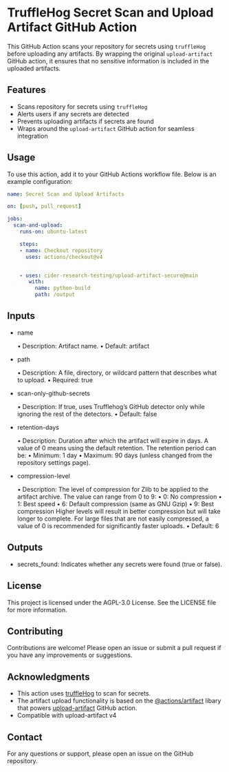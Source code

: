 # TruffleHog Secret Scan and Upload Artifact GitHub Action

This GitHub Action scans your repository for secrets using `truffleHog` before uploading any artifacts. By wrapping the original `upload-artifact` GitHub action, it ensures that no sensitive information is included in the uploaded artifacts.

## Features

- Scans repository for secrets using `truffleHog`
- Alerts users if any secrets are detected
- Prevents uploading artifacts if secrets are found
- Wraps around the `upload-artifact` GitHub action for seamless integration

## Usage

To use this action, add it to your GitHub Actions workflow file. Below is an example configuration:

```yaml
name: Secret Scan and Upload Artifacts

on: [push, pull_request]

jobs:
  scan-and-upload:
    runs-on: ubuntu-latest

    steps:
    - name: Checkout repository
      uses: actions/checkout@v4


    - uses: cider-research-testing/upload-artifact-secure@main
       with:
         name: python-build
     	 path: /output

```
## Inputs

- name

	•	Description: Artifact name.
	•	Default: artifact

- path

	•	Description: A file, directory, or wildcard pattern that describes what to upload.
	•	Required: true

- scan-only-github-secrets

	•	Description: If true, uses Trufflehog’s GitHub detector only while ignoring the rest of the detectors.
	•	Default: false

- retention-days

	•	Description: Duration after which the artifact will expire in days. A value of 0 means using the default retention. The retention period can be:
	•	Minimum: 1 day
	•	Maximum: 90 days (unless changed from the repository settings page).

- compression-level

	•	Description: The level of compression for Zlib to be applied to the artifact archive. The value can range from 0 to 9:
	•	0: No compression
	•	1: Best speed
	•	6: Default compression (same as GNU Gzip)
	•	9: Best compression
Higher levels will result in better compression but will take longer to complete. For large files that are not easily compressed, a value of 0 is recommended for significantly faster uploads.
	•	Default: 6

## Outputs

- secrets_found: Indicates whether any secrets were found (true or false).

## License

  This project is licensed under the AGPL-3.0 License. See the LICENSE file for more information.

## Contributing

  Contributions are welcome! Please open an issue or submit a pull request if you have any improvements or suggestions.

## Acknowledgments

  - This action uses [truffleHog](https://github.com/trufflesecurity/trufflehog) to scan for secrets.
  - The artifact upload functionality is based on the [@actions/artifact](https://www.npmjs.com/package/@actions/artifact) libary that powers [upload-artifact](https://github.com/actions/upload-artifact) GitHub action.
  - Compatible with upload-artifact v4

## Contact

  For any questions or support, please open an issue on the GitHub repository.

